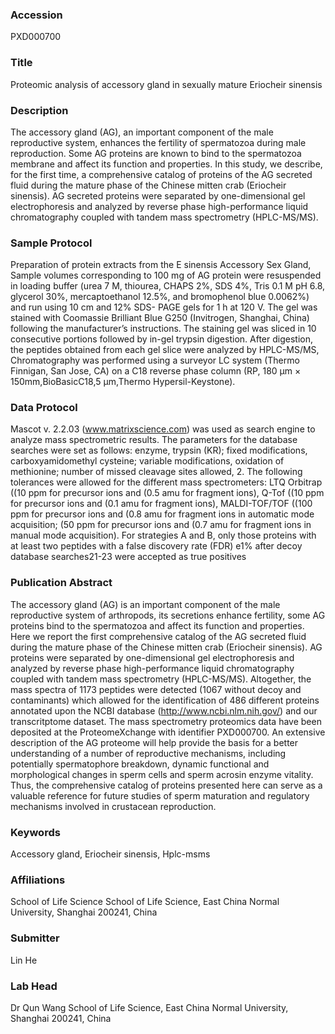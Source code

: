 ### Accession
PXD000700

### Title
Proteomic analysis of accessory gland in sexually mature Eriocheir sinensis

### Description
The accessory gland (AG), an important component of the male reproductive system, enhances the fertility of spermatozoa during male reproduction. Some AG proteins are known to bind to the spermatozoa membrane and affect its function and properties. In this study, we describe, for the first time, a comprehensive catalog of proteins of the AG secreted fluid during the mature phase of the Chinese mitten crab (Eriocheir sinensis). AG secreted proteins were separated by one-dimensional gel electrophoresis and analyzed by reverse phase high-performance liquid chromatography coupled with tandem mass spectrometry (HPLC-MS/MS).

### Sample Protocol
Preparation of protein extracts from the E sinensis Accessory Sex Gland, Sample volumes corresponding to 100 mg of AG protein were resuspended in loading buffer (urea 7 M, thiourea, CHAPS 2%, SDS 4%, Tris 0.1 M pH 6.8, glycerol 30%, mercaptoethanol 12.5%, and bromophenol blue 0.0062%) and run using 10 cm and 12% SDS- PAGE gels for 1 h at 120 V. The gel was stained with Coomassie Brilliant Blue G250 (Invitrogen, Shanghai, China) following the manufacturer’s instructions. The staining gel was sliced in 10 consecutive portions followed by in-gel trypsin digestion. After digestion, the peptides obtained from each gel slice were analyzed by HPLC-MS/MS, Chromatography was performed using a surveyor LC system (Thermo Finnigan, San Jose, CA) on a C18 reverse phase column (RP, 180 µm × 150mm,BioBasicC18,5 µm,Thermo Hypersil-Keystone).

### Data Protocol
Mascot v. 2.2.03 (www.matrixscience.com) was used as search engine to analyze mass spectrometric results. The parameters for the database searches were set as follows: enzyme, trypsin (KR); fixed modifications, carboxyamidomethyl cysteine; variable modifications, oxidation of methionine; number of missed cleavage sites allowed, 2. The following tolerances were allowed for the different mass spectrometers: LTQ Orbitrap ((10 ppm for precursor ions and (0.5 amu for fragment ions), Q-Tof ((10 ppm for precursor ions and (0.1 amu for fragment ions), MALDI-TOF/TOF ((100 ppm for precursor ions and (0.8 amu for fragment ions in automatic mode acquisition; (50 ppm for precursor ions and (0.7 amu for fragment ions in manual mode acquisition). For strategies A and B, only those proteins with at least two peptides with a false discovery rate (FDR) e1% after decoy database searches21-23 were accepted as true positives

### Publication Abstract
The accessory gland (AG) is an important component of the male reproductive system of arthropods, its secretions enhance fertility, some AG proteins bind to the spermatozoa and affect its function and properties. Here we report the first comprehensive catalog of the AG secreted fluid during the mature phase of the Chinese mitten crab (Eriocheir sinensis). AG proteins were separated by one-dimensional gel electrophoresis and analyzed by reverse phase high-performance liquid chromatography coupled with tandem mass spectrometry (HPLC-MS/MS). Altogether, the mass spectra of 1173 peptides were detected (1067 without decoy and contaminants) which allowed for the identification of 486 different proteins annotated upon the NCBI database (http://www.ncbi.nlm.nih.gov/) and our transcritptome dataset. The mass spectrometry proteomics data have been deposited at the ProteomeXchange with identifier PXD000700. An extensive description of the AG proteome will help provide the basis for a better understanding of a number of reproductive mechanisms, including potentially spermatophore breakdown, dynamic functional and morphological changes in sperm cells and sperm acrosin enzyme vitality. Thus, the comprehensive catalog of proteins presented here can serve as a valuable reference for future studies of sperm maturation and regulatory mechanisms involved in crustacean reproduction.

### Keywords
Accessory gland, Eriocheir sinensis, Hplc-msms

### Affiliations
School of Life Science
School of Life Science, East China Normal University, Shanghai 200241, China

### Submitter
Lin He

### Lab Head
Dr Qun Wang
School of Life Science, East China Normal University, Shanghai 200241, China


